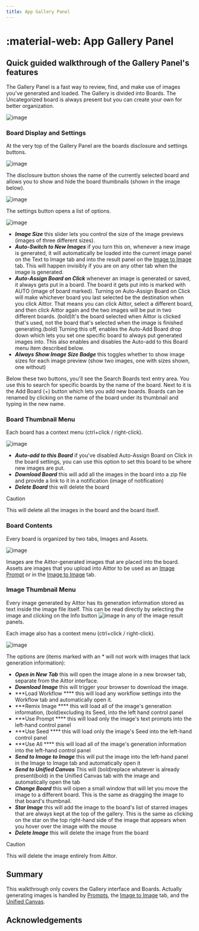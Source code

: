 ```yaml
---
title: App Gallery Panel
---
```


# :material-web: App Gallery Panel

## Quick guided walkthrough of the Gallery Panel's features

The Gallery Panel is a fast way to review, find, and make use of images you've
generated and loaded. The Gallery is divided into Boards. The Uncategorized board is always 
present but you can create your own for better organization.

![image](../assets/gallery/gallery.png)

### Board Display and Settings

At the very top of the Gallery Panel are the boards disclosure and settings buttons.

![image](../assets/gallery/top_controls.png)

The disclosure button shows the name of the currently selected board and allows you to show and hide the board thumbnails (shown in the image below).

![image](../assets/gallery/board_thumbnails.png)

The settings button opens a list of options.

![image](../assets/gallery/board_settings.png)

- ***Image Size*** this slider lets you control the size of the image previews (images of three different sizes).
- ***Auto-Switch to New Images*** if you turn this on, whenever a new image is generated, it will automatically be loaded into the current image panel on the Text to Image tab and into the result panel on the [Image to Image](IMG2IMG.md) tab. This will happen invisibly if you are on any other tab when the image is generated.
- ***Auto-Assign Board on Click*** whenever an image is generated or saved, it always gets put in a board. The board it gets put into is marked with AUTO (image of board marked). Turning on Auto-Assign Board on Click will make whichever board you last selected be the destination when you click Aittor. That means you can click Aittor, select a different board, and then click Aittor again and the two images will be put in two different boards. (bold)It's the board selected when Aittor is clicked that's used, not the board that's selected when the image is finished generating.(bold) Turning this off, enables the Auto-Add Board drop down which lets you set one specific board to always put generated images into. This also enables and disables the Auto-add to this Board menu item described below.
- ***Always Show Image Size Badge*** this toggles whether to show image sizes for each image preview (show two images, one with sizes shown, one without)

Below these two buttons, you'll see the Search Boards text entry area. You use this to search for specific boards by the name of the board.
Next to it is the Add Board (+) button which lets you add new boards. Boards can be renamed by clicking on the name of the board under its thumbnail and typing in the new name.

### Board Thumbnail Menu

Each board has a context menu (ctrl+click / right-click).

![image](../assets/gallery/thumbnail_menu.png)

- ***Auto-add to this Board*** if you've disabled Auto-Assign Board on Click in the board settings, you can use this option to set this board to be where new images are put.
- ***Download Board*** this will add all the images in the board into a zip file and provide a link to it in a notification (image of notification)
- ***Delete Board*** this will delete the board
> [!CAUTION]
> This will delete all the images in the board and the board itself.

### Board Contents

Every board is organized by two tabs, Images and Assets.

![image](../assets/gallery/board_tabs.png)

Images are the Aittor-generated images that are placed into the board. Assets are images that you upload into Aittor to be used as an [Image Prompt](https://aittor.com/support/solutions/articles/151000159340-using-the-image-prompt-adapter-ip-adapter-) or in the [Image to Image](IMG2IMG.md) tab.

### Image Thumbnail Menu

Every image generated by Aittor has its generation information stored as text inside the image file itself. This can be read directly by selecting the image and clicking on the Info button ![image](../assets/gallery/info_button.png) in any of the image result panels. 

Each image also has a context menu (ctrl+click / right-click).

![image](../assets/gallery/image_menu.png)

 The options are (items marked with an * will not work with images that lack generation information):
- ***Open in New Tab*** this will open the image alone in a new browser tab, separate from the Aittor interface.
- ***Download Image*** this will trigger your browser to download the image.
- ***Load Workflow **** this will load any workflow settings into the Workflow tab and automatically open it.
- ***Remix Image **** this will load all of the image's generation information, (bold)excluding its Seed, into the left hand control panel
- ***Use Prompt **** this will load only the image's text prompts into the left-hand control panel
- ***Use Seed **** this will load only the image's Seed into the left-hand control panel
- ***Use All **** this will load all of the image's generation information into the left-hand control panel
- ***Send to Image to Image*** this will put the image into the left-hand panel in the Image to Image tab and automatically open it
- ***Send to Unified Canvas*** This will (bold)replace whatever is already present(bold) in the Unified Canvas tab with the image and automatically open the tab
- ***Change Board*** this will oipen a small window that will let you move the image to a different board. This is the same as dragging the image to that board's thumbnail.
- ***Star Image*** this will add the image to the board's list of starred images that are always kept at the top of the gallery. This is the same as clicking on the star on the top right-hand side of the image that appears when you hover over the image with the mouse
- ***Delete Image*** this will delete the image from the board
> [!CAUTION] 
> This will delete the image entirely from Aittor.

## Summary

This walkthrough only covers the Gallery interface and Boards. Actually generating images is handled by [Prompts](PROMPTS.md), the [Image to Image](IMG2IMG.md) tab, and the [Unified Canvas](UNIFIED_CANVAS.md).

## Acknowledgements
